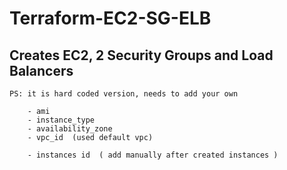 # Terraform-EC2-SG-ELB

## Creates EC2, 2 Security Groups and Load Balancers

```
PS: it is hard coded version, needs to add your own  

    - ami
    - instance_type 
    - availability_zone
    - vpc_id  (used default vpc)

    - instances id  ( add manually after created instances )

```